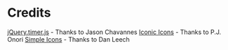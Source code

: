 # Credits

[jQuery.timer.js](http://jchavannes.com/jquery-timer) - Thanks to Jason Chavannes
[Iconic Icons](https://github.com/somerandomdude/Iconic) - Thanks to  P.J. Onori
[Simple Icons](http://simpleicons.org/) - Thanks to Dan Leech
